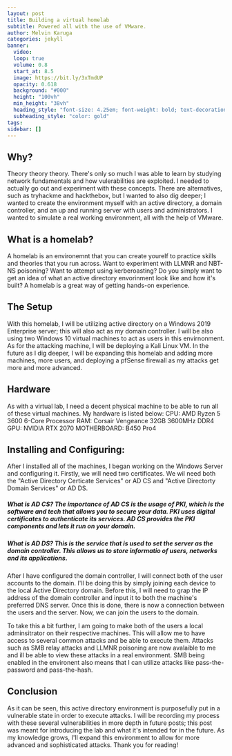 ```yaml
---
layout: post
title: Building a virtual homelab
subtitle: Powered all with the use of VMware.
author: Melvin Karuga
categories: jekyll
banner:
  video: 
  loop: true
  volume: 0.8
  start_at: 8.5
  image: https://bit.ly/3xTmdUP
  opacity: 0.618
  background: "#000"
  height: "100vh"
  min_height: "38vh"
  heading_style: "font-size: 4.25em; font-weight: bold; text-decoration: underline"
  subheading_style: "color: gold"
tags: 
sidebar: []
---
```


## Why?
Theory theory theory. There's only so much I was able to learn by studying network fundamentals and how vulerabilities are exploited.  I needed to actually go out and experiment with these concepts.  There are alternatives, such as tryhackme and hackthebox, but I wanted to also dig deeper; I wanted to create the environment myself with an active directory, a domain controller, and an up and running server with users and administrators.  I wanted to simulate a real working environment, all with the help of VMware.

## What is a homelab?
A homelab is an environemnt that you can create yourelf to practice skills and theories that you run across.  Want to experiment with LLMNR and NBT-NS poisoning? Want to attempt using kerberoasting? Do you simply want to get an idea of what an active directory envorinment look like and how it's built? A homelab is a great way of getting hands-on experience.  

## The Setup
With this homelab, I will be utilizing active directory on a Windows 2019 Enterprise server; this will also act as my domain controller.  I will be also using two Windows 10 virtual machines to act as users in this envirnonment.  As for the attacking machine, I will be deploying a Kali Linux VM.  In the future as I dig deeper, I will be expanding this homelab and adding more machines, more users, and deploying a pfSense firewall as my attacks get more and more advanced.

## Hardware
As with a virtual lab, I need a decent physical machine to be able to run all of these virtual machines.  My hardware is listed below:
CPU: AMD Ryzen 5 3600 6-Core Processor
RAM: Corsair Vengeance 32GB 3600MHz DDR4
GPU: NVIDIA RTX 2070
MOTHERBOARD: B450 Pro4 

## Installing and Configuring:
After I installed all of the machines, I began working on the Windows Server and configuring it.  Firstly, we will need two certificates.  We wil need both the "Active Directory Certicate Services" or AD CS and "Active Directorty Domain Services" or AD DS.  

##### What is AD CS? The importance of AD CS is the usage of PKI, which is the software and tech that allows you to secure your data.  PKI uses digital certificates to authenticate its services. AD CS provides the PKI components and lets it run on your domain.

##### What is AD DS? This is the service that is used to set the server as the domain controller. This allows us to store informatio of users, networks and its applications.

After I have configured the domain controller, I will connect both of the user accounts to the domain.  I'll be doing this by simply joining each device to the local Active Directory domain. Before this, I will need to grap the IP address of the domain controller and input it to both the machine's preferred DNS server. Once this is done, there is now a connection between the users and the server.  Now, we can join the users to the domain. 

To take this a bit further, I am going to make both of the users a local adminsitrator on their respective machines.  This will allow me to have access to several common attacks and be able to execute them.  Attacks such as SMB relay attacks and LLMNR poisoning are now avalaible to me and ill be able to view these attacks in a real environment.  SMB being enabled in the environent also means that I can utilize attacks like pass-the-password and pass-the-hash.

## Conclusion
As it can be seen, this active directory environment is purposefully put in a vulnerable state in order to execute attacks.  I will be recording my process with these several vulnerabilities in more depth in future posts; this post was meant for introducing the lab and what it's intended for in the future.  As my knowledge grows, I'll expand this environment to allow for more advanced and sophisticated attacks. Thank you for reading! 
